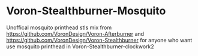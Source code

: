 # Voron-Stealthburner-Mosquito
Unoffical mosquito printhead stls
mix from https://github.com/VoronDesign/Voron-Afterburner and https://github.com/VoronDesign/Voron-Stealthburner
for anyone who want use mosquito printhead in Voron-Stealthburner-clockwork2